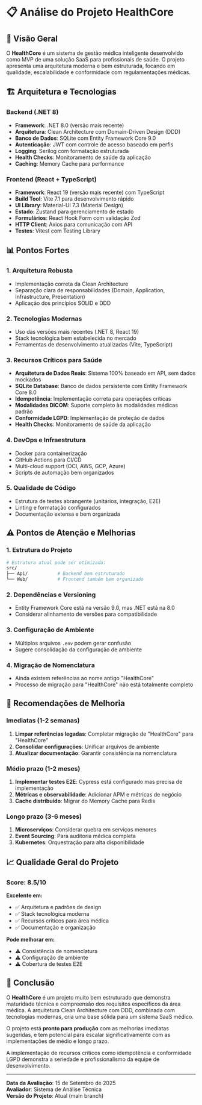 # 📋 Análise do Projeto HealthCore

## 🎯 **Visão Geral**
O **HealthCore** é um sistema de gestão médica inteligente desenvolvido como MVP de uma solução SaaS para profissionais de saúde. O projeto apresenta uma arquitetura moderna e bem estruturada, focando em qualidade, escalabilidade e conformidade com regulamentações médicas.

## 🏗️ **Arquitetura e Tecnologias**

### **Backend (.NET 8)**
- **Framework**: .NET 8.0 (versão mais recente)
- **Arquitetura**: Clean Architecture com Domain-Driven Design (DDD)
- **Banco de Dados**: SQLite com Entity Framework Core 9.0
- **Autenticação**: JWT com controle de acesso baseado em perfis
- **Logging**: Serilog com formatação estruturada
- **Health Checks**: Monitoramento de saúde da aplicação
- **Caching**: Memory Cache para performance

### **Frontend (React + TypeScript)**
- **Framework**: React 19 (versão mais recente) com TypeScript
- **Build Tool**: Vite 7.1 para desenvolvimento rápido
- **UI Library**: Material-UI 7.3 (Material Design)
- **Estado**: Zustand para gerenciamento de estado
- **Formulários**: React Hook Form com validação Zod
- **HTTP Client**: Axios para comunicação com API
- **Testes**: Vitest com Testing Library

## 📊 **Pontos Fortes**

### **1. Arquitetura Robusta**
- Implementação correta da Clean Architecture
- Separação clara de responsabilidades (Domain, Application, Infrastructure, Presentation)
- Aplicação dos princípios SOLID e DDD

### **2. Tecnologias Modernas**
- Uso das versões mais recentes (.NET 8, React 19)
- Stack tecnológica bem estabelecida no mercado
- Ferramentas de desenvolvimento atualizadas (Vite, TypeScript)

### **3. Recursos Críticos para Saúde**
- **Arquitetura de Dados Reais**: Sistema 100% baseado em API, sem dados mockados
- **SQLite Database**: Banco de dados persistente com Entity Framework Core 8.0
- **Idempotência**: Implementação correta para operações críticas
- **Modalidades DICOM**: Suporte completo às modalidades médicas padrão
- **Conformidade LGPD**: Implementação de proteção de dados
- **Health Checks**: Monitoramento de saúde da aplicação

### **4. DevOps e Infraestrutura**
- Docker para containerização
- GitHub Actions para CI/CD
- Multi-cloud support (OCI, AWS, GCP, Azure)
- Scripts de automação bem organizados

### **5. Qualidade de Código**
- Estrutura de testes abrangente (unitários, integração, E2E)
- Linting e formatação configurados
- Documentação extensa e bem organizada

## ⚠️ **Pontos de Atenção e Melhorias**

### **1. Estrutura do Projeto**
```bash
# Estrutura atual pode ser otimizada:
src/
├── Api/           # Backend bem estruturado
└── Web/           # Frontend também bem organizado
```

### **2. Dependências e Versioning**
- Entity Framework Core está na versão 9.0, mas .NET está na 8.0
- Considerar alinhamento de versões para compatibilidade

### **3. Configuração de Ambiente**
- Múltiplos arquivos `.env` podem gerar confusão
- Sugere consolidação da configuração de ambiente

### **4. Migração de Nomenclatura**
- Ainda existem referências ao nome antigo "HealthCore"
- Processo de migração para "HealthCore" não está totalmente completo

## 🚀 **Recomendações de Melhoria**

### **Imediatas (1-2 semanas)**
1. **Limpar referências legadas**: Completar migração de "HealthCore" para "HealthCore"
2. **Consolidar configurações**: Unificar arquivos de ambiente
3. **Atualizar documentação**: Garantir consistência na nomenclatura

### **Médio prazo (1-2 meses)**
1. **Implementar testes E2E**: Cypress está configurado mas precisa de implementação
2. **Métricas e observabilidade**: Adicionar APM e métricas de negócio
3. **Cache distribuído**: Migrar do Memory Cache para Redis

### **Longo prazo (3-6 meses)**
1. **Microserviços**: Considerar quebra em serviços menores
2. **Event Sourcing**: Para auditoria médica completa
3. **Kubernetes**: Orquestração para alta disponibilidade

## 📈 **Qualidade Geral do Projeto**

### **Score: 8.5/10**

**Excelente em:**
- ✅ Arquitetura e padrões de design
- ✅ Stack tecnológica moderna
- ✅ Recursos críticos para área médica
- ✅ Documentação e organização

**Pode melhorar em:**
- ⚠️ Consistência de nomenclatura
- ⚠️ Configuração de ambiente
- ⚠️ Cobertura de testes E2E

## 🎯 **Conclusão**

O **HealthCore** é um projeto muito bem estruturado que demonstra maturidade técnica e compreensão dos requisitos específicos da área médica. A arquitetura Clean Architecture com DDD, combinada com tecnologias modernas, cria uma base sólida para um sistema SaaS médico.

O projeto está **pronto para produção** com as melhorias imediatas sugeridas, e tem potencial para escalar significativamente com as implementações de médio e longo prazo.

A implementação de recursos críticos como idempotência e conformidade LGPD demonstra a seriedade e profissionalismo da equipe de desenvolvimento.

---

**Data da Avaliação**: 15 de Setembro de 2025  
**Avaliador**: Sistema de Análise Técnica  
**Versão do Projeto**: Atual (main branch)